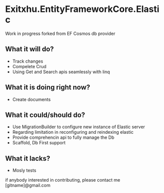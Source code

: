 # Exitxhu.EntityFrameworkCore.Elastic

Work in progress
forked from EF Cosmos db provider


## What it will do?

- Track changes
- Compelete Crud
- Using Get and Search apis seamlessly with linq

## What it is doing right now?

- Create documents

## What it could/should do?

- Use MigrationBuilder to configure new instance of Elastic server
- Regarding limitation in reconfiguring and reindexing elastic
- Provide comprehencin api to fully manage the Db
- Scaffold, Db First support

## What it lacks?

- Mosly tests

if anybody interested in contributing, please contact me
[gitname]@gmail.com
